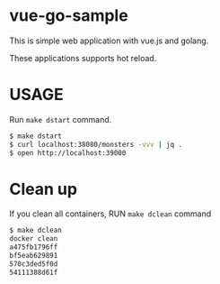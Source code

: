 # vue-go-sample
This is simple web application with vue.js and golang.

These applications supports hot reload.

# USAGE
Run `make dstart` command.

```bash
$ make dstart
$ curl localhost:38080/monsters -vvv | jq .
$ open http://localhost:39000
```

# Clean up
If you clean all containers, RUN `make dclean` command

```bash
$ make dclean
docker clean
a475fb1796ff
bf5eab629891
570c3ded5f0d
54111388d61f
```